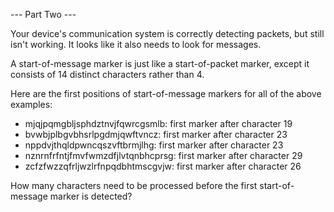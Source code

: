 --- Part Two ---

Your device's communication system is correctly detecting packets, but still isn't working. It looks like it also needs to look for messages.

A start-of-message marker is just like a start-of-packet marker, except it consists of 14 distinct characters rather than 4.

Here are the first positions of start-of-message markers for all of the above examples:

- mjqjpqmgbljsphdztnvjfqwrcgsmlb: first marker after character 19
- bvwbjplbgvbhsrlpgdmjqwftvncz: first marker after character 23
- nppdvjthqldpwncqszvftbrmjlhg: first marker after character 23
- nznrnfrfntjfmvfwmzdfjlvtqnbhcprsg: first marker after character 29
- zcfzfwzzqfrljwzlrfnpqdbhtmscgvjw: first marker after character 26

How many characters need to be processed before the first start-of-message marker is detected?
